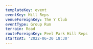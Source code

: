 ```yaml
---
templateKey: event
eventKey: Hill Reps
venueForeignKey: The Y Club
eventType: Group Run
terrain: Road
routeForeignKey: Peel Park Hill Reps
startsAt: '2022-06-30 18:30'
---
```

